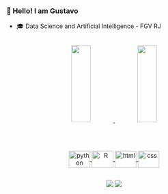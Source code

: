 ### 👋 Hello! I am Gustavo

- 🎓  Data Science and Artificial Intelligence - FGV RJ <br> <br>

<div align="center">
  <a href="https://github.com/gtironi">
  <img height="180em" width = 30%  src="https://github-readme-stats.vercel.app/api?username=gtironi&show_icons=true&theme=codeSTACKr&include_all_commits=true&count_private=true"/>
  <img height="180em" width = 30%  src="https://github-readme-stats.vercel.app/api/top-langs/?username=gtironi&layout=compact&theme=codeSTACKr&langs_count=6&size_weight=0.2&count_weight=0.8&hide=css"/>
</div>

<br>

##

<!-- Linguagens e tecnologias-->
<div align="center">
  <div style="display: inline_block"><br>
    <img alt= "python" align= "center" height= "40" width= "50" src="https://cdn.jsdelivr.net/gh/devicons/devicon/icons/python/python-original.svg"/>
    <img alt= "R" align= "center" height= "40" width= "50" src="https://cdn.jsdelivr.net/gh/devicons/devicon/icons/r/r-original.svg"/>
    <img alt= "html" align= "center" height= "40" width= "50" src="https://cdn.jsdelivr.net/gh/devicons/devicon/icons/html5/html5-plain.svg"/>
    <img alt= "css"  align= "center" height= "40" width= "50" src="https://cdn.jsdelivr.net/gh/devicons/devicon/icons/css3/css3-plain.svg"/>
  </div>
</div>

##

<!-- Conexões -->
  <div align="center">
    <div>
      <a href= "mailto:b51083@fgv.edu.br" target= "_blank"><img src= "https://img.shields.io/badge/Gmail-D14836?style=for-the-badge&logo=gmail&logoColor=white"></a>
      <a href= "https://www.linkedin.com/in/gustavotironi/" target= "_blank"><img src= "https://img.shields.io/badge/LinkedIn-0077B5?style=for-the-badge&logo=linkedin&logoColor=white"></a>
    </div>
  </div>
